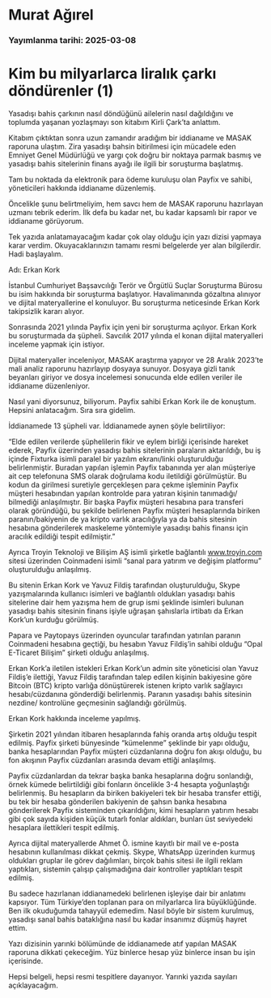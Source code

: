 # Murat Ağırel

### Yayımlanma tarihi: 2025-03-08

# Kim bu milyarlarca liralık çarkı döndürenler (1)

Yasadışı bahis çarkının
nasıl döndüğünü ailelerin
nasıl dağıldığını ve
toplumda yaşanan yozlaşmayı
son kitabım Kirli Çark’ta
anlattım.

Kitabım çıktıktan sonra
uzun zamandır aradığım bir
iddianame ve MASAK raporuna
ulaştım. Zira yasadışı bahsin
bitirilmesi için mücadele eden
Emniyet Genel Müdürlüğü ve
yargı çok doğru bir noktaya
parmak basmış ve yasadışı
bahis sitelerinin finans ayağı ile
ilgili bir soruşturma başlatmış.

Tam bu noktada da
elektronik para ödeme
kuruluşu olan Payfix ve sahibi,
yöneticileri hakkında iddianame
düzenlemiş.

Öncelikle şunu belirtmeliyim,
hem savcı hem de MASAK
raporunu hazırlayan uzmanı
tebrik ederim. İlk defa bu kadar
net, bu kadar kapsamlı bir rapor
ve iddianame görüyorum.

Tek yazıda anlatamayacağım
kadar çok olay olduğu için yazı
dizisi yapmaya karar verdim.
Okuyacaklarınızın tamamı resmi
belgelerde yer alan bilgilerdir.
Hadi başlayalım.

Adı: Erkan Kork

İstanbul Cumhuriyet
Başsavcılığı Terör ve Örgütlü
Suçlar Soruşturma Bürosu bu
isim hakkında bir soruşturma
başlatıyor. Havalimanında
gözaltına alınıyor ve dijital
materyallerine el konuluyor. Bu
soruşturma neticesinde Erkan
Kork takipsizlik kararı alıyor.

Sonrasında 2021 yılında
Payfix için yeni bir soruşturma
açılıyor. Erkan Kork bu
soruşturmada da şüpheli.
Savcılık 2017 yılında el konan
dijital materyalleri inceleme
yapmak için istiyor.

Dijital materyaller inceleniyor,
MASAK araştırma yapıyor ve
28 Aralık 2023’te mali analiz
raporunu hazırlayıp dosyaya
sunuyor. Dosyaya gizli tanık
beyanları giriyor ve dosya
incelemesi sonucunda elde
edilen veriler ile iddianame
düzenleniyor.

Nasıl yani diyorsunuz,
biliyorum. Payfix sahibi Erkan
Kork ile de konuştum. Hepsini
anlatacağım. Sıra sıra gidelim.

İddianamede 13 şüpheli
var. İddianamede aynen şöyle
belirtiliyor:

“Elde edilen verilerde
şüphelilerin fikir ve eylem birliği
içerisinde hareket ederek,
Payfix üzerinden yasadışı bahis
sitelerinin paraların aktarıldığı,
bu iş içinde Fixturka isimli
paralel bir yazılım ekranı/linki
oluşturulduğu belirlenmiştir.
Buradan yapılan işlemin
Payfix tabanında yer alan
müşteriye ait cep telefonuna
SMS olarak doğrulama kodu
iletildiği görülmüştür. Bu
kodun da girilmesi suretiyle
gerçekleşen para çekme
işleminin Payfix müşteri
hesabından yapılan kontrolde
para yatıran kişinin tanımadığı/
bilmediği anlaşılmıştır. Bir başka
Payfix müşteri hesabına para
transferi olarak göründüğü,
bu şekilde belirlenen Payfix
müşteri hesaplarında biriken
paranın/bakiyenin de ya kripto
varlık aracılığıyla ya da bahis
sitesinin hesabına gönderilerek
maskeleme
yöntemiyle yasadışı
bahis finansı için
aracılık edildiği
tespit edilmiştir.”

Ayrıca Troyin
Teknoloji ve
Bilişim AŞ isimli
şirketle bağlantılı
www.troyin.com
sitesi üzerinden
Coinmadeni isimli
“sanal para yatırım ve
değişim platformu”
oluşturulduğu
anlaşılmış.

Bu sitenin Erkan Kork
ve Yavuz Fildiş tarafından
oluşturulduğu, Skype
yazışmalarında kullanıcı
isimleri ve bağlantılı oldukları
yasadışı bahis sitelerine dair
hem yazışma hem de grup
ismi şeklinde isimleri bulunan
yasadışı bahis sitesinin finans
işiyle uğraşan şahıslarla irtibatı
da Erkan Kork’un kurduğu
görülmüş.

Papara ve Paytopays
üzerinden oyuncular tarafından
yatırılan paranın Coinmadeni
hesabına geçtiği, bu hesabın
Yavuz Fildiş’in sahibi olduğu
“Opal E-Ticaret Bilişim” şirketi
olduğu anlaşılmış.

Erkan Kork’a iletilen
istekleri Erkan Kork’un admin
site yöneticisi olan Yavuz
Fildiş’e ilettiği, Yavuz Fildiş
tarafından talep edilen kişinin
bakiyesine göre Bitcoin (BTC)
kripto varlığa dönüştürerek
istenen kripto varlık sağlayıcı
hesabı/cüzdanına gönderdiği
belirlenmiş. Paranın yasadışı
bahis sitesinin nezdine/
kontrolüne geçmesinin
sağlandığı görülmüş.

Erkan Kork hakkında
inceleme yapılmış.

Şirketin 2021 yılından itibaren
hesaplarında fahiş oranda artış
olduğu tespit edilmiş. Payfix
şirketi bünyesinde “kümelenme”
şeklinde bir yapı olduğu, banka
hesaplarından Payfix müşteri
cüzdanlarına doğru fon akışı
olduğu, bu fon akışının Payfix
cüzdanları arasında devam ettiği
anlaşılmış.

Payfix cüzdanlardan da tekrar
başka banka hesaplarına doğru
sonlandığı, örnek kümede
belirtildiği gibi fonların öncelikle
3-4 hesapta yoğunlaştığı
belirlenmiş. Bu hesapların da
biriken bakiyeleri tek bir hesaba
transfer ettiği, bu tek bir hesaba
gönderilen bakiyenin de şahsın
banka hesabına gönderilerek
Payfix sisteminden çıkarıldığını,
kimi hesapların yatırım hesabı
gibi çok sayıda kişiden küçük
tutarlı fonlar aldıkları, bunları üst
seviyedeki hesaplara ilettikleri
tespit edilmiş.

Ayrıca dijital materyallerde
Ahmet Ö. ismine kayıtlı bir
mail ve e-posta hesabının
kullanılması dikkat çekmiş.
Skype, WhatsApp üzerinden
kurmuş oldukları gruplar ile
görev dağılımları, birçok bahis
sitesi ile ilgili reklam yaptıkları,
sistemin çalışıp çalışmadığına
dair kontroller yaptıkları tespit
edilmiş.

Bu sadece hazırlanan
iddianamedeki belirlenen
işleyişe dair bir anlatımı
kapsıyor. Tüm Türkiye’den
toplanan para on milyarlarca
lira büyüklüğünde. Ben
ilk okuduğumda tahayyül
edemedim. Nasıl böyle bir
sistem kurulmuş, yasadışı sanal
bahis bataklığına nasıl bu kadar
insanımız düşmüş hayret ettim.

Yazı dizisinin yarınki
bölümünde de iddianamede
atıf yapılan MASAK raporuna
dikkati çekeceğim. Yüz binlerce
hesap yüz binlerce insan bu işin
içerisinde.

Hepsi belgeli, hepsi resmi
tespitlere dayanıyor. Yarınki
yazıda sayıları açıklayacağım.

